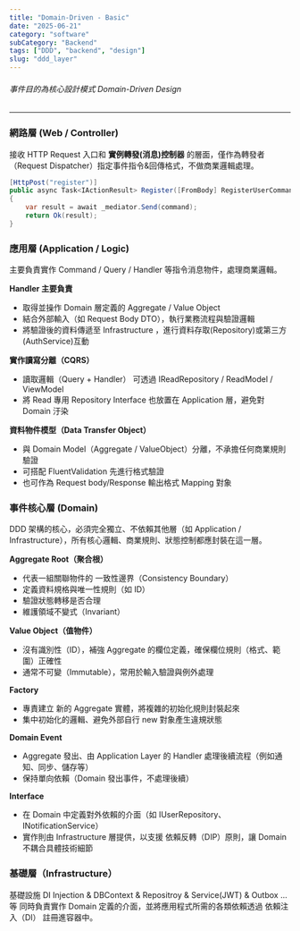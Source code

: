 ```yaml
---
title: "Domain-Driven - Basic"
date: "2025-06-21"
category: "software"
subCategory: "Backend"
tags: ["DDD", "backend", "design"]
slug: "ddd_layer"
---
```


###### 事件目的為核心設計模式 Domain-Driven Design

---

### 網路層 (Web / Controller)

接收 HTTP Request 入口和 **實例轉發(消息)控制器** 的層面，僅作為轉發者（Request Dispatcher）指定事件指令&回傳格式，不做商業邏輯處理。

```csharp
[HttpPost("register")]
public async Task<IActionResult> Register([FromBody] RegisterUserCommand command)
{
    var result = await _mediator.Send(command);
    return Ok(result);
}
```

### 應用層 (Application / Logic)

主要負責實作 Command / Query / Handler 等指令消息物件，處理商業邏輯。

**Handler 主要負責**

- 取得並操作 Domain 層定義的 Aggregate / Value Object
- 結合外部輸入（如 Request Body DTO），執行業務流程與驗證邏輯
- 將驗證後的資料傳遞至 Infrastructure ，進行資料存取(Repository)或第三方(AuthService)互動

**實作讀寫分離（CQRS）**

- 讀取邏輯（Query + Handler） 可透過 IReadRepository / ReadModel / ViewModel
- 將 Read 專用 Repository Interface 也放置在 Application 層，避免對 Domain 汙染

**資料物件模型（Data Transfer Object）**

- 與 Domain Model（Aggregate / ValueObject）分離，不承擔任何商業規則驗證
- 可搭配 FluentValidation 先進行格式驗證
- 也可作為 Request body/Response 輸出格式 Mapping 對象

### 事件核心層 (Domain)

DDD 架構的核心，必須完全獨立、不依賴其他層（如 Application / Infrastructure），所有核心邏輯、商業規則、狀態控制都應封裝在這一層。

**Aggregate Root（聚合根）**

- 代表一組關聯物件的 一致性邊界（Consistency Boundary）
- 定義資料規格與唯一性規則（如 ID）
- 驗證狀態轉移是否合理
- 維護領域不變式（Invariant）

**Value Object（值物件）**

- 沒有識別性（ID），補強 Aggregate 的欄位定義，確保欄位規則（格式、範圍）正確性
- 通常不可變（Immutable），常用於輸入驗證與例外處理

**Factory**

- 專責建立 新的 Aggregate 實體，將複雜的初始化規則封裝起來
- 集中初始化的邏輯、避免外部自行 new 對象產生違規狀態

**Domain Event**

- Aggregate 發出、由 Application Layer 的 Handler 處理後續流程（例如通知、同步、儲存等）
- 保持單向依賴（Domain 發出事件，不處理後續）

**Interface**

- 在 Domain 中定義對外依賴的介面（如 IUserRepository、INotificationService）
- 實作則由 Infrastructure 層提供，以支援 依賴反轉（DIP）原則，讓 Domain 不耦合具體技術細節

### 基礎層（Infrastructure）

基礎設施 DI Injection & DBContext & Repositroy & Service(JWT) & Outbox ...等
同時負責實作 Domain 定義的介面，並將應用程式所需的各類依賴透過 依賴注入（DI） 註冊進容器中。
